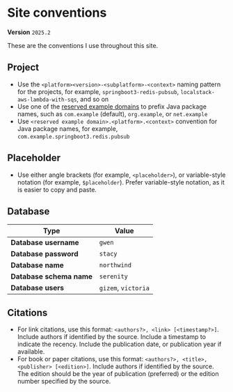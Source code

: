 # Site conventions

**Version** `2025.2`

These are the conventions I use throughout this site.

## Project

- Use the `<platform><version>-<subplatform>-<context>` naming pattern for the projects, for example, `springboot3-redis-pubsub`, `localstack-aws-lambda-with-sqs`, and so on
- Use one of the [reserved example domains](https://www.rfc-editor.org/rfc/rfc2606.html) to prefix Java package names, such as `com.example` (default), `org.example`, or `net.example`
- Use `<reserved example domain>.<platform>.<context>` convention for Java package names, for example, `com.example.springboot3.redis.pubsub`

## Placeholder

- Use either angle brackets (for example, `<placeholder>`), or variable-style notation (for example, `$placeholder`). Prefer variable-style notation, as it is easier to copy and paste.

## Database

| Type                     | Value               |
| ------------------------ | ------------------- |
| **Database username**    | `gwen`              |
| **Database password**    | `stacy`             |
| **Database name**        | `northwind`         |
| **Database schema name** | `serenity`          |
| **Database users**       | `gizem`, `victoria` |

## Citations

- For link citations, use this format: `<authors?>, <link> [<timestamp?>]`. Include authors if identified by the source. Include a timestamp to indicate the recency. Include the publication date, or publication year if available.
- For book or paper citations, use this format: `<authors?>, <title>, <publisher> [<edition>]`. Include authors if identified by the source. The edition should be the year of publication (preferred) or the edition number specified by the source.
